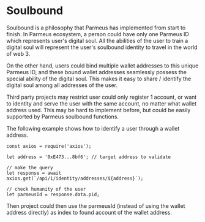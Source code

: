 # Soulbound

Soulbound is a philosophy that Parmeus has implemented from start to finish. In Parmeus ecosystem, a person could have only one Parmeus ID which represents user's digital soul. All the abilities of the user to train a digital soul will represent the user's soulbound identity to travel in the world of web 3. 

On the other hand, users could bind multiple wallet addresses to this unique Parmeus ID, and these bound wallet addresses seamlessly possess the special ability of the digital soul. This makes it easy to share / identify the digital soul among all addresses of the user.

Third party projects may restrict user could only register 1 account, or want to identity and serve the user with the same account, no matter what wallet address used. This may be hard to implement before, but could be easily supported by Parmeus soulbound functions.

The following example shows how to identify a user through a wallet address.

```
const axios = require('axios');

let address = '0xE473...8bf6'; // target address to validate

// make the query
let response = await axios.get(`/api/1/identity/addresses/${address}`);

// check humanity of the user
let parmeusId = response.data.pid;
```

Then project could then use the parmeusId (instead of using the wallet address directly) as index to found account of the wallet address.